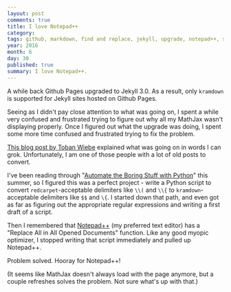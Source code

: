 ```yaml
---
layout: post
comments: true
title: I love Notepad++
category: 
tags: github, markdown, find and replace, jekyll, upgrade, notepad++, shortcuts
year: 2016
month: 6
day: 30
published: true
summary: I love Notepad++.
---
```


A while back Github Pages upgraded to Jekyll 3.0. As a result, only `kramdown` is supported for Jekyll sites hosted on Github Pages.

Seeing as I didn't pay close attention to what was going on, I spent a while very confused and frustrated trying to figure out why all my MathJax wasn't displaying properly. Once I figured out what the upgrade was doing, I spent some more time confused and frustrated trying to fix the problem.

[This blog post by Toban Wiebe](http://tobanwiebe.com/blog/2016/02/mathjax-kramdown) explained what was going on in words I can grok. Unfortunately, I am one of those people with a lot of old posts to convert.

I've been reading through "[Automate the Boring Stuff with Python](https://automatetheboringstuff.com/)" this summer, so I figured this was a perfect project - write a Python script to convert `redcarpet`-acceptable delimiters like `\\(` and `\\{` to `kramdown`-acceptable delimiters like `$$` and `\{`. I started down that path, and even got as far as figuring out the appropriate regular expressions and writing a first draft of a script.

Then I remembered that [Notepad++](https://notepad-plus-plus.org/) (my preferred text editor) has a "Replace All in All Opened Documents" function. Like any good myopic optimizer, I stopped writing that script immediately and pulled up Notepad++.

Problem solved. Hooray for Notepad++!

(It seems like MathJax doesn't always load with the page anymore, but a couple refreshes solves the problem. Not sure what's up with that.)